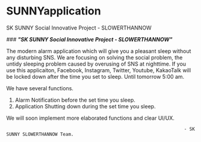 # SUNNYapplication
SK SUNNY Social Innovative Project - SLOWERTHANNOW


_### **"SK SUNNY Social Innovative Project - SLOWERTHANNOW"**_

The modern alarm application which will give you a pleasant sleep without any disturbing SNS.
We are focusing on solving the social problem, the untidy sleeping problem caused by overusing of SNS at nighttime.
If you use this applicaiton, Facebook, Instagram, Twitter, Youtube, KakaoTalk will be locked down after the time you set to sleep. Until tomorrow 5:00 am.

We have several functions.

1. Alarm Notification before the set time you sleep.
2. Application Shutting down during the set time you sleep.


We will soon implement more elaborated functions and clear UI/UX.

                                                                      - SK SUNNY SLOWERTHANNOW Team.
